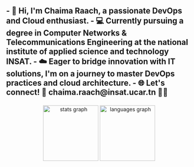 
<h2 align="left">
- 👋 Hi, I'm Chaima Raach, a passionate DevOps and Cloud enthusiast.
- 💻 Currently pursuing a degree in Computer Networks & Telecommunications Engineering at the national institute of applied science and technology INSAT.
- ☁️ Eager to bridge innovation with IT solutions, I'm on a journey to master DevOps practices and cloud architecture.
- 🌐 Let's connect! 🚀 chaima.raach@insat.ucar.tn 📧🔗</h2>

###

<div align="center">
  <img src="https://github-readme-stats.vercel.app/api?username=BahaBoualii&hide_title=false&hide_rank=false&show_icons=true&include_all_commits=true&count_private=true&disable_animations=false&theme=dracula&locale=en&hide_border=false" height="150" alt="stats graph"  />
  <img src="https://github-readme-stats.vercel.app/api/top-langs?username=BahaBoualii&locale=en&hide_title=false&layout=compact&card_width=320&langs_count=5&theme=dracula&hide_border=false" height="150" alt="languages graph"  />
</div>

###
